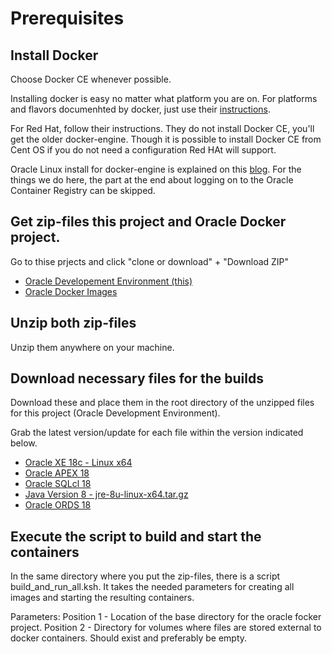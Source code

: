 # Prerequisites

## Install Docker

Choose Docker CE whenever possible.

Installing docker is easy no matter what platform you are on. For platforms and flavors documenhted by docker, just use their [instructions](https://docs.docker.com/install/).

For Red Hat, follow their instructions. They do not install Docker CE, you'll get the older docker-engine. Though it is possible to install Docker CE from Cent OS if you do not need a configuration Red HAt will support.

Oracle Linux install for docker-engine is explained on this [blog](https://blogs.oracle.com/virtualization/install-docker-on-oracle-linux-7-v2). For the things we do here, the part at the end about logging on to the Oracle Container Registry can be skipped.

## Get zip-files this project and Oracle Docker project.

Go to thise prjects and click "clone or download" + "Download ZIP"
- [Oracle Developement Environment (this)](https://github.com/mathiasmag/Oracle-Dev-Env-Docker)
- [Oracle Docker Images](https://github.com/mathiasmag/Oracle-Dev-Env-Docker)

## Unzip both zip-files

Unzip them anywhere on your machine.

## Download necessary files for the builds

Download these and place them in the root directory of the unzipped files for this project (Oracle Development Environment).

Grab the latest version/update for each file within the version indicated below.

- [Oracle XE 18c - Linux x64](https://www.oracle.com/technetwork/database/database-technologies/express-edition/downloads/index.html)
- [Oracle APEX 18](https://www.oracle.com/technetwork/developer-tools/apex/downloads/index.html)
- [Oracle SQLcl 18](https://www.oracle.com/technetwork/developer-tools/sqlcl/downloads/index.html)
- [Java Version 8 - jre-8u<nnn>-linux-x64.tar.gz](https://www.oracle.com/technetwork/java/javase/downloads/jre8-downloads-2133155.html)
- [Oracle ORDS 18](https://www.oracle.com/technetwork/developer-tools/rest-data-services/downloads/index.html)

## Execute the script to build and start the containers

In the same directory where you put the zip-files, there is a script build_and_run_all.ksh. It takes the needed parameters for creating all images and starting the resulting containers.

Parameters:
Position 1 - Location of the base directory for the oracle focker project.
Position 2 - Directory for volumes where files are stored external to docker containers. Should exist and preferably be empty.
